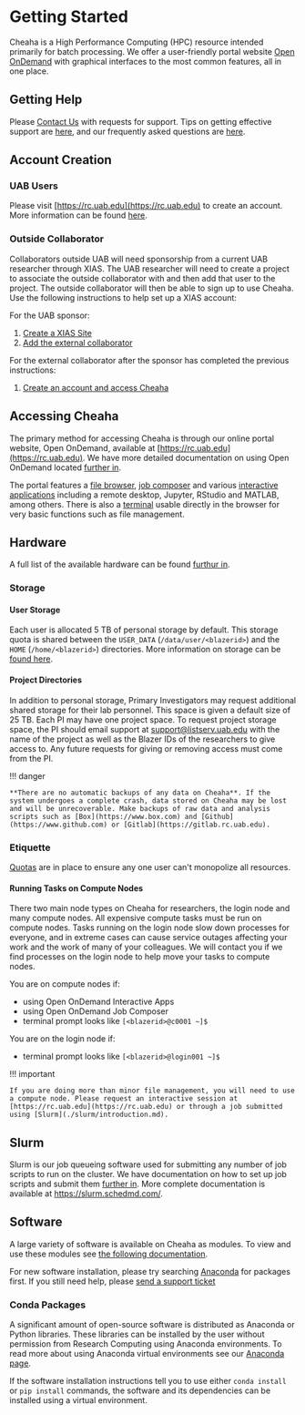 # Getting Started

Cheaha is a High Performance Computing (HPC) resource intended primarily for batch processing. We offer a user-friendly portal website [Open OnDemand](#open-ondemand) with graphical interfaces to the most common features, all in one place.

## Getting Help

Please [Contact Us](../index.md#contact-us) with requests for support. Tips on getting effective support are [here](../help/support.md), and our frequently asked questions are [here](../help/faq.md).

## Account Creation

### UAB Users

Please visit [https://rc.uab.edu](https://rc.uab.edu) to create an account. More information can be found [here](../account_management/cheaha_account.md).

### Outside Collaborator

Collaborators outside UAB will need sponsorship from a current UAB researcher through XIAS. The UAB researcher will need to create a project to associate the outside collaborator with and then add that user to the project. The outside collaborator will then be able to sign up to use Cheaha. Use the following instructions to help set up a XIAS account:

For the UAB sponsor:

1. [Create a XIAS Site](../account_management/xias_sites.md)
2. [Add the external collaborator](../account_management/xias_users.md)

For the external collaborator after the sponsor has completed the previous instructions:

1. [Create an account and access Cheaha](../account_management/xias_guest.md)

## Accessing Cheaha

The primary method for accessing Cheaha is through our online portal website, Open OnDemand, available at [https://rc.uab.edu](https://rc.uab.edu). We have more detailed documentation on using Open OnDemand located [further in](./open_ondemand/ood_main.md).

The portal features a [file browser](./open_ondemand/ood_files.md), [job composer](./open_ondemand/ood_jobs.md) and various [interactive applications](./open_ondemand/ood_interactive.md) including a remote desktop, Jupyter, RStudio and MATLAB, among others. There is also a [terminal](./open_ondemand/ood_main.md#shell-access) usable directly in the browser for very basic functions such as file management.

## Hardware

A full list of the available hardware can be found [furthur in](./hardware.md).

### Storage

#### User Storage

Each user is allocated 5 TB of personal storage by default. This storage quota is shared between the `USER_DATA` (`/data/user/<blazerid>`) and the `HOME` (`/home/<blazerid>`) directories. More information on storage can be [found here](../data_management/storage.md).

#### Project Directories

In addition to personal storage, Primary Investigators may request additional shared storage for their lab personnel. This space is given a default size of 25 TB. Each PI may have one project space. To request project storage space, the PI should email support at support@listserv.uab.edu with the name of the project as well as the Blazer IDs of the researchers to give access to. Any future requests for giving or removing access must come from the PI.

<!-- markdownlint-disable MD046 -->
!!! danger

    **There are no automatic backups of any data on Cheaha**. If the system undergoes a complete crash, data stored on Cheaha may be lost and will be unrecoverable. Make backups of raw data and analysis scripts such as [Box](https://www.box.com) and [Github](https://www.github.com) or [Gitlab](https://gitlab.rc.uab.edu).
<!-- markdownlint-enable MD046 -->

### Etiquette

[Quotas](./slurm/sbatch_usage.md#slurm-partitions) are in place to ensure any one user can't monopolize all resources.

#### Running Tasks on Compute Nodes

There two main node types on Cheaha for researchers, the login node and many compute nodes. All expensive compute tasks must be run on compute nodes. Tasks running on the login node slow down processes for everyone, and in extreme cases can cause service outages affecting your work and the work of many of your colleagues. We will contact you if we find processes on the login node to help move your tasks to compute nodes.

You are on compute nodes if:

- using Open OnDemand Interactive Apps
- using Open OnDemand Job Composer
- terminal prompt looks like `[<blazerid>@c0001 ~]$`

You are on the login node if:

- terminal prompt looks like `[<blazerid>@login001 ~]$`

<!-- markdownlint-disable MD046 -->
!!! important

    If you are doing more than minor file management, you will need to use a compute node. Please request an interactive session at [https://rc.uab.edu](https://rc.uab.edu) or through a job submitted using [Slurm](./slurm/introduction.md).
<!-- markdownlint-enable MD046 -->

## Slurm

Slurm is our job queueing software used for submitting any number of job scripts to run on the cluster. We have documentation on how to set up job scripts and submit them [further in](./slurm/introduction.md). More complete documentation is available at <https://slurm.schedmd.com/>.

## Software

A large variety of software is available on Cheaha as modules. To view and use these modules see [the following documentation](./software/modules.md).

For new software installation, please try searching [Anaconda](../workflow_solutions/using_anaconda.md) for packages first. If you still need help, please [send a support ticket](../help/support.md)

### Conda Packages

A significant amount of open-source software is distributed as Anaconda or Python libraries. These libraries can be installed by the user without permission from Research Computing using Anaconda environments. To read more about using Anaconda virtual environments see our [Anaconda page](./conda.md).

If the software installation instructions tell you to use either `conda install` or `pip install` commands, the software and its dependencies can be installed using a virtual environment.
